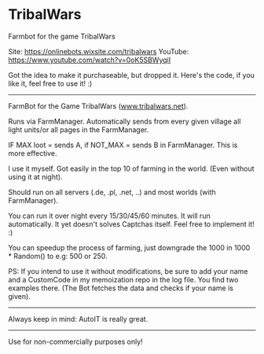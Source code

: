 # TribalWars
Farmbot for the game TribalWars

Site: https://onlinebots.wixsite.com/tribalwars
YouTube: https://www.youtube.com/watch?v=0oK5SBWyqiI


Got the idea to make it purchaseable, but dropped it. Here's the code, if you like it, feel free to use it! :)

----------------------------------------

FarmBot for the Game TribalWars (www.tribalwars.net).

Runs via FarmManager. Automatically sends from every given village all light units/or all pages in the FarmManager.

IF MAX loot = sends A, if NOT_MAX = sends B in FarmManager. This is more effective.

I use it myself. Got easily in the top 10 of farming in the world. (Even without using it at night).

Should run on all servers (.de, .pl, .net, ..) and most worlds (with FarmManager).

You can run it over night every 15/30/45/60 minutes. It will run automatically. It yet doesn't solves Captchas itself. Feel free to implement it! :)

You can speedup the process of farming, just downgrade the 1000 in 1000 * Random() to e.g: 500 or 250.


PS: If you intend to use it without modifications, be sure to add your name and a CustomCode in my memoization repo in the log file.
You find two examples there. (The Bot fetches the data and checks if your name is given).

-----------------------------------------


Always keep in mind: AutoIT is really great.


-----------------------------------------


Use for non-commercially purposes only!
